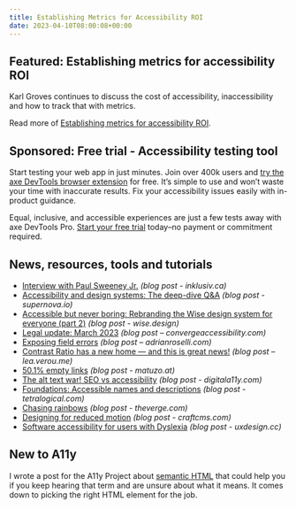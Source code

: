 ```yaml
---
title: Establishing Metrics for Accessibility ROI
date: 2023-04-10T08:00:08+00:00
---
```


## Featured: Establishing metrics for accessibility ROI

Karl Groves continues to discuss the cost of accessibility, inaccessibility and how to track that with metrics.

Read more of [Establishing metrics for accessibility ROI](https://karlgroves.com/establishing-metrics-for-accessibility-roi/).

## Sponsored: Free trial - Accessibility testing tool

Start testing your web app in just minutes. Join over 400k users and [try the axe DevTools browser extension](https://www.deque.com/axe-devtools-accessibility-testing/?utm_source=a11yweekly&utm_medium=sponsored&utm_campaign=2023_04) for free. It’s simple to use and won’t waste your time with inaccurate results. Fix your accessibility issues easily with in-product guidance.

Equal, inclusive, and accessible experiences are just a few tests away with axe DevTools Pro. [Start your free trial](https://www.deque.com/axe-devtools-accessibility-testing/?utm_source=a11yweekly&utm_medium=sponsored&utm_campaign=2023_04) today–no payment or commitment required.

## News, resources, tools and tutorials

- [Interview with Paul Sweeney Jr.](https://inklusiv.ca/interview-with-paul-sweeney/) *(blog post - inklusiv.ca)*
- [Accessibility and design systems: The deep-dive Q&A](https://www.supernova.io/blog/accessibility-and-design-systems-the-deep-dive-q-and-a) *(blog post - supernova.io)*
- [Accessible but never boring: Rebranding the Wise design system for everyone (part 2)](https://wise.design/design-at-wise/stories/accessible-but-never-boring-part-2) *(blog post - wise.design)*
- [Legal update: March 2023](https://convergeaccessibility.com/2023/04/03/legal-update-march-2023/) *(blog post – convergeaccessibility.com)*
- [Exposing field errors](https://adrianroselli.com/2023/04/exposing-field-errors.html) *(blog post – adrianroselli.com)*
- [Contrast Ratio has a new home — and this is great news!](https://lea.verou.me/2023/03/contrast-ratio-new-home/) *(blog post – lea.verou.me)*
- [50.1% empty links](https://www.matuzo.at/blog/2023/empty-links/) *(blog post - matuzo.at)*
- [The alt text war! SEO vs accessibility](https://www.digitala11y.com/the-alt-text-war-seo-vs-accessibility/) *(blog post - digitala11y.com)*
- [Foundations: Accessible names and descriptions](https://tetralogical.com/blog/2023/04/05/accessible-names-and-descriptions/) *(blog post - tetralogical.com)*
- [Chasing rainbows](https://www.theverge.com/23650428/colorblindness-design-ui-accessibility-wordle) *(blog post - theverge.com)*
- [Designing for reduced motion](https://craftcms.com/blog/designing-for-reduced-motion) *(blog post - craftcms.com)*
- [Software accessibility for users with Dyslexia](https://uxdesign.cc/software-accessibility-for-users-with-dyslexia-a506698af4d6) *(blog post - uxdesign.cc)*

## New to A11y

I wrote a post for the A11y Project about [semantic HTML](https://www.a11yproject.com/posts/what-is-semantic-html/) that could help you if you keep hearing that term and are unsure about what it means. It comes down to picking the right HTML element for the job.
